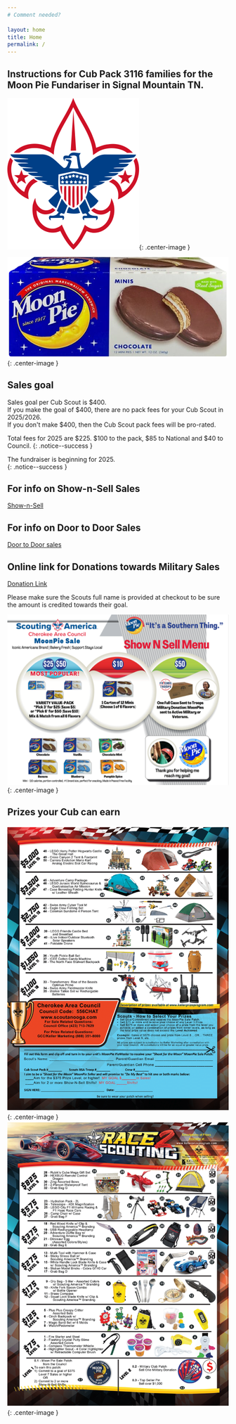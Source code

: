 ```yaml
---
# Comment needed?

layout: home
title: Home
permalink: /
---
```


## Instructions for Cub Pack 3116 families for the Moon Pie Fundariser in Signal Mountain TN.

![Boy Scouts of America logo](/images/bsa-logo-small.png){: .center-image }
<br/>

![Image of moonpie](/images/choc-moon-pie-small.png){: .center-image }

## Sales goal 
Sales goal per Cub Scout is $400.<br/>
If you make the goal of $400, there are no pack fees for your Cub Scout in 2025/2026.<br/>
If you don't make $400, then the Cub Scout pack fees will be pro-rated.

Total fees for 2025 are $225. $100 to the pack, $85 to National and $40 to Council.
{: .notice--success }

The fundraiser is beginning for 2025.<br/>
{: .notice--success }

## For info on Show-n-Sell Sales
[Show-n-Sell](/shownsell)

## For info on Door to Door Sales
[Door to Door sales](/doortodoor)

## Online link for Donations towards Military Sales 
[Donation Link](https://www.paypal.com/donate/?hosted_button_id=TN68TTSEGJGU2)

Please make sure the Scouts full name is provided at checkout to be sure the amount is credited towards their goal.

![Image of moonpie prices](/images/prices_2024.png){: .center-image }

## Prizes your Cub can earn

![Image1 of moonpie prizes](/images/2025_Cherokee+Area+TN+prize+flyer-1.png){: .center-image }
<br/>
![Image2 of moonpie prizes](/images/2025_Cherokee+Area+TN+prize+flyer-2.png){: .center-image }

